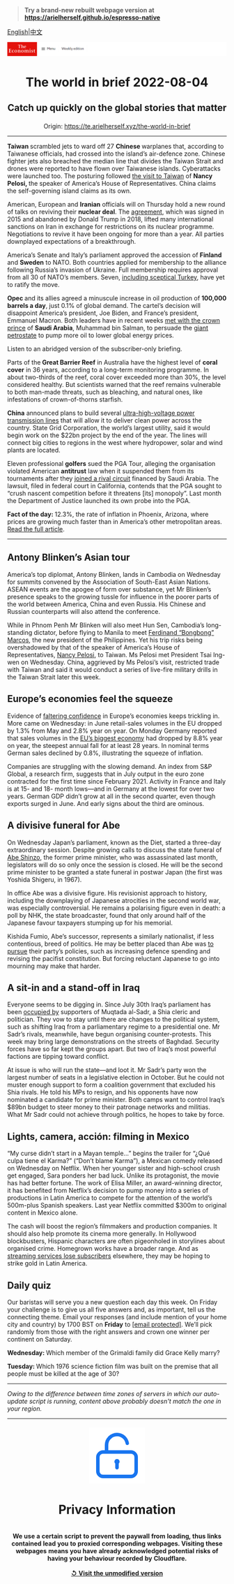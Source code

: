 > **Try a brand-new rebuilt webpage version at https://arielherself.github.io/espresso-native**

[English](https://github.com/arielherself/espresso/blob/main/README.md)|[中文](https://github-com.translate.goog/arielherself/espresso/blob/main/README.md?_x_tr_sl=en&_x_tr_tl=zh-CN&_x_tr_hl=zh-CN&_x_tr_pto=wapp)



![The Economist](menubar.png)

# <p align="center">The world in brief 2022-08-04</p>

## <p align="center">Catch up quickly on the global stories that matter</p>

<p align="center">Origin: <a href="https://te.arielherself.xyz/the-world-in-brief">https://te.arielherself.xyz/the-world-in-brief</a><hr>

<strong>Taiwan </strong>scrambled jets to ward off 27 <strong>Chinese </strong>warplanes that, according to Taiwanese officials, had crossed into the island’s air-defence zone. Chinese fighter jets also breached the median line that divides the Taiwan Strait and drones were reported to have flown over Taiwanese islands. Cyberattacks were launched too. The posturing followed [the visit to Taiwan](https://te.arielherself.xyz/china/2022/08/03/nancy-pelosi-has-left-taiwan-the-real-crisis-may-be-just-beginning) of <strong>Nancy Pelosi, </strong>the speaker of America’s House of Representatives. China claims the self-governing island claims as its own. 

American, European and <strong>Iranian</strong> officials will on Thursday hold a new round of talks on reviving their <strong>nuclear deal</strong>. The [agreement](https://te.arielherself.xyz/united-states/2022/06/02/the-zombie-nuclear-deal), which was signed in 2015 and abandoned by Donald Trump in 2018, lifted many international sanctions on Iran in exchange for restrictions on its nuclear programme. Negotiations to revive it have been ongoing for more than a year. All parties downplayed expectations of a breakthrough.

America’s Senate and Italy’s parliament approved the accession of <strong>Finland</strong> and <strong>Sweden</strong> to NATO. Both countries applied for membership to the alliance following Russia’s invasion of Ukraine. Full membership requires approval from all 30 of NATO’s members. Seven, [including sceptical Turkey](https://te.arielherself.xyz/europe/2022/06/16/is-turkey-more-trouble-to-nato-than-it-is-worth), have yet to ratify the move.

<strong>Opec </strong>and its allies agreed a minuscule increase in oil production of <strong>100,000 barrels a day</strong>, just 0.1% of global demand. The cartel’s decision will disappoint America’s president, Joe Biden, and France’s president, Emmanuel Macron. Both leaders have in recent weeks [met with the crown prince](https://te.arielherself.xyz/leaders/2022/07/28/how-to-deal-with-despots) of <strong>Saudi Arabia</strong>, Muhammad bin Salman, to persuade the [giant petrostate](https://te.arielherself.xyz/business/why-saudi-aramco-could-be-eclipsed-by-its-qatari-nemesis/21808310) to pump more oil to lower global energy prices.

Listen to an abridged version of the subscriber-only briefing.

Parts of the<strong> Great Barrier Reef</strong> in Australia have the highest level of <strong>coral cover</strong> in 36 years, according to a long-term monitoring programme. In about two-thirds of the reef, coral cover exceeded more than 30%, the level considered healthy. But scientists warned that the reef remains vulnerable to both man-made threats, such as bleaching, and natural ones, like infestations of crown-of-thorns starfish. 

<strong>China</strong> announced plans to build several [ultra-high-voltage power transmission lines](https://te.arielherself.xyz/leaders/2017/01/14/chinas-embrace-of-a-new-electricity-transmission-technology-holds-lessons-for-others) that will allow it to deliver clean power across the country. State Grid Corporation, the world’s largest utility, said it would begin work on the $22bn project by the end of the year. The lines will connect big cities to regions in the west where hydropower, solar and wind plants are located.

Eleven professional <strong>golfers</strong> sued the PGA Tour, alleging the organisation violated American <strong>antitrust</strong> law when it suspended them from its tournaments after they [joined a rival circuit](https://te.arielherself.xyz/culture/2022/06/17/will-signing-stars-like-phil-mickelson-bring-success-to-liv-golf) financed by Saudi Arabia. The lawsuit, filed in federal court in California, contends that the PGA sought to “crush nascent competition before it threatens [its] monopoly”. Last month the Department of Justice launched its own probe into the PGA.

<strong>Fact of the day: </strong>12.3%, the rate of inflation in Phoenix, Arizona, where prices are growing much faster than in America’s other metropolitan areas. [Read the full article](https://te.arielherself.xyz/graphic-detail/2022/08/02/regional-differences-in-american-inflation-hit-a-40-year-high).

----------

## Antony Blinken’s Asian tour

America’s top diplomat, Antony Blinken, lands in Cambodia on Wednesday for summits convened by the Association of South-East Asian Nations. ASEAN events are the apogee of form over substance, yet Mr Blinken’s presence speaks to the growing tussle for influence in the poorer parts of the world between America, China and even Russia. His Chinese and Russian counterparts will also attend the conference. 

While in Phnom Penh Mr Blinken will also meet Hun Sen, Cambodia’s long-standing dictator, before flying to Manila to meet [Ferdinand “Bongbong” Marcos](https://te.arielherself.xyz/asia/2022/06/29/by-electing-another-marcos-filipinos-show-they-have-forgotten-history), the new president of the Philippines. Yet his trip risks being overshadowed by that of the speaker of America’s House of Representatives, [Nancy Pelosi](https://te.arielherself.xyz/leaders/2022/08/02/nancy-pelosis-trip-to-taiwan-highlights-americas-incoherent-strategy), to Taiwan. Ms Pelosi met President Tsai Ing-wen on Wednesday. China, aggrieved by Ms Pelosi’s visit, restricted trade with Taiwan and said it would conduct a series of live-fire military drills in the Taiwan Strait later this week. 

## Europe’s economies feel the squeeze

Evidence of [faltering confidence](https://te.arielherself.xyz/britain/2022/05/14/businesses-in-britain-are-not-as-gloomy-as-consumers-yet) in Europe’s economies keeps trickling in. More came on Wednesday: in June retail-sales volumes in the EU dropped by 1.3% from May and 2.8% year on year. On Monday Germany reported that sales volumes in the [EU’s biggest economy](https://te.arielherself.xyz/finance-and-economics/2022/04/30/how-would-an-energy-embargo-affect-germanys-economy) had dropped by 8.8% year on year, the steepest annual fall for at least 28 years. In nominal terms German sales declined by 0.8%, illustrating the squeeze of inflation.

Companies are struggling with the slowing demand. An index from S&amp;P Global, a research firm, suggests that in July output in the euro zone contracted for the first time since February 2021. Activity in France and Italy is at 15- and 18- month lows—and in Germany at the lowest for over two years. German GDP didn’t grow at all in the second quarter, even though exports surged in June. And early signs about the third are ominous.

## A divisive funeral for Abe

On Wednesday Japan’s parliament, known as the Diet, started a three-day extraordinary session. Despite growing calls to discuss the state funeral of [Abe Shinzo](https://te.arielherself.xyz/asia/2022/07/08/abe-shinzo-the-champion-of-japan), the former prime minister, who was assassinated last month, legislators will do so only once the session is closed. He will be the second prime minister to be granted a state funeral in postwar Japan (the first was Yoshida Shigeru, in 1967).

In office Abe was a divisive figure. His revisionist approach to history, including the downplaying of Japanese atrocities in the second world war, was especially controversial. He remains a polarising figure even in death: a poll by NHK, the state broadcaster, found that only around half of the Japanese favour taxpayers stumping up for his memorial.

Kishida Fumio, Abe’s successor, represents a similarly nationalist, if less contentious, breed of politics. He may be better placed than Abe was [to pursue](https://te.arielherself.xyz/leaders/2022/07/14/japan-should-stay-true-to-abe-shinzos-vision-up-to-a-point) their party’s policies, such as increasing defence spending and revising the pacifist constitution. But forcing reluctant Japanese to go into mourning may make that harder.

## A sit-in and a stand-off in Iraq

Everyone seems to be digging in. Since July 30th Iraq’s parliament has been [occupied by](https://te.arielherself.xyz/middle-east-and-africa/2022/08/01/iraqs-parliamentary-plague) supporters of Muqtada al-Sadr, a Shia cleric and politician. They vow to stay until there are changes to the political system, such as shifting Iraq from a parliamentary regime to a presidential one. Mr Sadr’s rivals, meanwhile, have begun organising counter-protests. This week may bring large demonstrations on the streets of Baghdad. Security forces have so far kept the groups apart. But two of Iraq’s most powerful factions are tipping toward conflict.

At issue is who will run the state—and loot it. Mr Sadr’s party won the largest number of seats in a legislative election in October. But he could not muster enough support to form a coalition government that excluded his Shia rivals. He told his MPs to resign, and his opponents have now nominated a candidate for prime minister. Both camps want to control Iraq’s $89bn budget to steer money to their patronage networks and militias. What Mr Sadr could not achieve through politics, he hopes to take by force.

## Lights, camera, acción: filming in Mexico

“My curse didn’t start in a Mayan temple…” begins the trailer for “¿Qué culpa tiene el Karma?” (“Don’t blame Karma”), a Mexican comedy released on Wednesday on Netflix. When her younger sister and high-school crush get engaged, Sara ponders her bad luck. Unlike its protagonist, the movie has had better fortune. The work of Elisa Miller, an award-winning director, it has benefited from Netflix’s decision to pump money into a series of productions in Latin America to compete for the attention of the world’s 500m-plus Spanish speakers. Last year Netflix committed $300m to original content in Mexico alone.

The cash will boost the region’s filmmakers and production companies. It should also help promote its cinema more generally. In Hollywood blockbusters, Hispanic characters are often pigeonholed in storylines about organised crime. Homegrown works have a broader range. And as [streaming services lose subscribers](https://te.arielherself.xyz/business/netflix-sheds-subscribers-and-170bn-in-market-value/21808847) elsewhere, they may be hoping to strike gold in Latin America.

## Daily quiz

Our baristas will serve you a new question each day this week. On Friday your challenge is to give us all five answers and, as important, tell us the connecting theme. Email your responses (and include mention of your home city and country) by 1700 BST on <strong>Friday</strong> to [<span class="__cf_email__" data-cfemail="83d2f6eaf9c6f0f3f1e6f0f0ecc3e6e0ecedeceeeaf0f7ade0ecee">[email&#160;protected]</span>](https://mail.google.com/mail/?view=cm&amp;fs=1&amp;tf=1&amp;to=QuizEspresso@te.arielherself.xyz). We’ll pick randomly from those with the right answers and crown one winner per continent on Saturday.

<strong>Wednesday: </strong>Which member of the Grimaldi family did Grace Kelly marry?

<strong>Tuesday: </strong>Which 1976 science fiction film was built on the premise that all people must be killed at the age of 30?

----------

*Owing to the difference between time zones of servers in which our auto-update script is running, content above probably doesn't match the one in your region.*

|<br><div align="center"><img src="unlock.png" /><h1>Privacy Information</h1></div></br>We use a certain script to prevent the paywall from loading, thus links contained lead you to proxied corresponding webpages. Visiting these webpages means you have already acknowledged potential risks of having your behaviour recorded by Cloudflare.<br><br>[&#x21BA; Visit the unmodified version](README.raw.md)<br><br>|
|-----|
